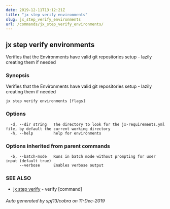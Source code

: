 ```yaml
---
date: 2019-12-11T13:12:21Z
title: "jx step verify environments"
slug: jx_step_verify_environments
url: /commands/jx_step_verify_environments/
---
```

## jx step verify environments

Verifies that the Environments have valid git repositories setup - lazily creating them if needed

### Synopsis

Verifies that the Environments have valid git repositories setup - lazily creating them if needed

```
jx step verify environments [flags]
```

### Options

```
  -d, --dir string   The directory to look for the jx-requirements.yml file, by default the current working directory
  -h, --help         help for environments
```

### Options inherited from parent commands

```
  -b, --batch-mode   Runs in batch mode without prompting for user input (default true)
      --verbose      Enables verbose output
```

### SEE ALSO

* [jx step verify](/commands/jx_step_verify/)	 - verify [command]

###### Auto generated by spf13/cobra on 11-Dec-2019
